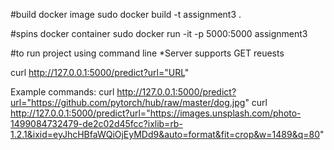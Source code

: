 #build docker image
sudo docker build -t assignment3 .  

#spins docker container
sudo docker run -it -p 5000:5000 assignment3

#to run project using command line
*Server supports GET reuests

curl http://127.0.0.1:5000/predict?url="URL"

Example commands:
curl http://127.0.0.1:5000/predict?url="https://github.com/pytorch/hub/raw/master/dog.jpg"
curl http://127.0.0.1:5000/predict?url="https://images.unsplash.com/photo-1499084732479-de2c02d45fcc?ixlib=rb-1.2.1&ixid=eyJhcHBfaWQiOjEyMDd9&auto=format&fit=crop&w=1489&q=80"
